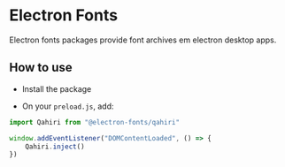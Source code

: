 # Electron Fonts

Electron fonts packages provide font archives em electron desktop apps.

## How to use

* Install the package

* On your `preload.js`, add:

```ts
import Qahiri from "@electron-fonts/qahiri"

window.addEventListener("DOMContentLoaded", () => {
    Qahiri.inject()
})
```